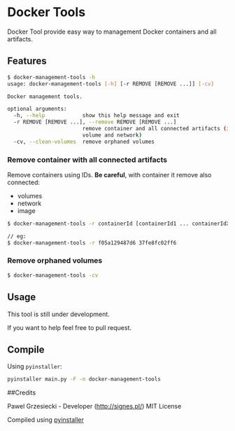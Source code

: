 # Docker Tools

Docker Tool provide easy way to management Docker containers and all artifacts.

## Features

```bash
$ docker-management-tools -h
usage: docker-management-tools [-h] [-r REMOVE [REMOVE ...]] [-cv]

Docker management tools.

optional arguments:
  -h, --help            show this help message and exit
  -r REMOVE [REMOVE ...], --remove REMOVE [REMOVE ...]
                        remove container and all connected artifacts (image,
                        volume and network)
  -cv, --clean-volumes  remove orphaned volumes
```

### Remove container with all connected artifacts

Remove containers using IDs. **Be careful**, with container it remove also connected:
* volumes
* network
* image

```bash
$ docker-management-tools -r containerId [containerId1 ... containerIdX]

// eg:
$ docker-management-tools -r f05a129487d6 37fe8fc02ff6
```

### Remove orphaned volumes

```bash
$ docker-management-tools -cv
```

## Usage

This tool is still under development.

If you want to help feel free to pull request.

## Compile

Using `pyinstaller`:

```bash
pyinstaller main.py -F -n docker-management-tools
```

##Credits

Pawel Grzesiecki - Developer (http://signes.pl/) MIT License

Compiled using [pyinstaller](http://www.pyinstaller.org/)
